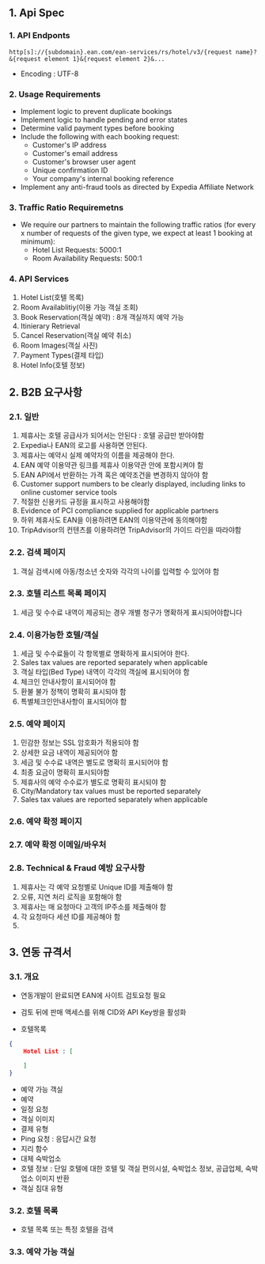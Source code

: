 ## 1. Api Spec
### 1. API Endponts
```
http[s]://{subdomain}.ean.com/ean-services/rs/hotel/v3/{request name}?&{request element 1}&{request element 2}&...
```
- Encoding : UTF-8

### 2. Usage Requirements
- Implement logic to prevent duplicate bookings
- Implement logic to handle pending and error states
- Determine valid payment types before booking
- Include the following with each booking request:
    - Customer's IP address
    - Customer's email address
    - Customer's browser user agent
    - Unique confirmation ID
    - Your company's internal booking reference
- Implement any anti-fraud tools as directed by Expedia Affiliate Network

### 3. Traffic Ratio Requiremetns
- We require our partners to maintain the following traffic ratios (for every x number of requests of the given type, we expect at least 1 booking at minimum):
    - Hotel List Requests: 5000:1
    - Room Availability Requests: 500:1

### 4. API Services
1. Hotel List(호텔 목록)
2. Room Availablitiy(이용 가능 객실 조회)
3. Book Reservation(객실 예약) : 8개 객실까지 예약 가능
4. Itinierary Retrieval
5. Cancel Reservation(객실 예약 취소)
6. Room Images(객실 사진)
7. Payment Types(결제 타입)
8. Hotel Info(호텔 정보)


## 2. B2B 요구사항
### 2.1. 일반
1. 제휴사는 호텔 공급사가 되어서는 안된다 : 호텔 공급만 받아야함
2. Expedia나 EAN의 로고를 사용하면 안된다.
3. 제휴사는 예약시 실제 예약자의 이름을 제공해야 한다.
4. EAN 예약 이용약관 링크를 제휴사 이용약관 안에 포함시켜야 함
5. EAN API에서 반환하는 가격 혹은 예약조건을 변경하지 않아야 함
6. Customer support numbers to be clearly displayed, including links to online customer service tools
7. 적절한 신용카드 규정을 표시하고 사용해야함
8. Evidence of PCI compliance supplied for applicable partners
9. 하위 제휴사도 EAN을 이용하려면 EAN의 이용약관에 동의해야함
10. TripAdvisor의 컨텐츠를 이용하려면 TripAdvisor의 가이드 라인을 따라야함

### 2.2. 검색 페이지
1. 객실 검색시에 아동/청소년 숫자와 각각의 나이를 입력할 수 있어야 함

### 2.3. 호텔 리스트 목록 페이지
1. 세금 및 수수료 내역이 제공되는 경우 개별 청구가 명확하게 표시되어야합니다

### 2.4. 이용가능한 호텔/객실
1. 세금 및 수수료들이 각 항목별로 명확하게 표시되어야 한다.
2. Sales tax values are reported separately when applicable
3. 객실 타입(Bed Type) 내역이 각각의 객실에 표시되어야 함
4. 체크인 안내사항이 표시되어야 함
5. 환불 불가 정책이 명확히 표시되야 함
6. 특별체크인안내사항이 표시되어야 함

### 2.5. 예약 페이지
1. 민감한 정보는 SSL 암호화가 적용되야 함
2. 상세한 요금 내역이 제공되어야 함
3. 세금 및 수수료 내역은 별도로 명확히 표시되어야 함
4. 최종 요금이 명확히 표시되야함
5. 제휴사의 예약 수수료가 별도로 명확히 표시되야 함
6. City/Mandatory tax values must be reported separately
7. Sales tax values are reported separately when applicable

### 2.6. 예약 확정 페이지

### 2.7. 예약 확정 이메일/바우처

### 2.8. Technical & Fraud 예방 요구사항
1. 제휴사는 각 예약 요청별로 Unique ID를 제출해야 함
2. 오류, 지연 처리 로직을 포함해야 함
3. 제휴사는 매 요청마다 고객의 IP주소를 제출해야 함
4. 각 요청마다 세션 ID를 제공해야 함
5. 

## 3. 연동 규격서
### 3.1. 개요
- 연동개발이 완료되면 EAN에 사이트 검토요청 필요
- 검토 뒤에 판매 액세스를 위해 CID와 API Key쌍을 활성화

- 호텔목록
```json
{
    Hotel List : [

    ]
}
```
- 예약 가능 객실
- 예약
- 일정 요청
- 객실 이미지
- 결제 유형 
- Ping 요청 : 응답시간 요청
- 지리 함수
- 대체 숙박업소
- 호텔 정보 : 단일 호텔에 대한 호텔 및 객실 편의시설, 숙박업소 정보, 공급업체, 숙박업소 이미지 반환
- 객실 침대 유형

### 3.2. 호텔 목록
- 호텔 목록 또는 특정 호텔을 검색

### 3.3. 예약 가능 객실
